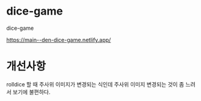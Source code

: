 # dice-game
dice-game





https://main--den-dice-game.netlify.app/


# 개선사항
rolldice 할 때 주사위 이미지가 변경되는 식인데 주사위 이미지 변경되는 것이 좀 느려서 보기에 불편하다.
